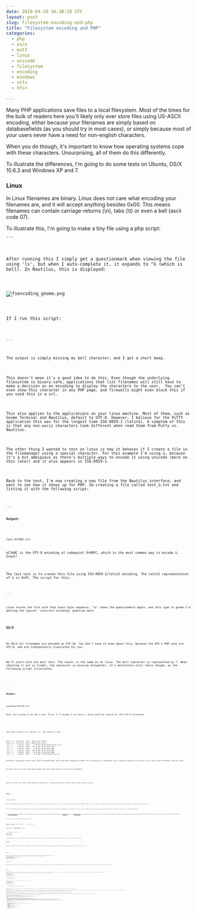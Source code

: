 ```yaml
---
date: 2010-04-20 16:30:28 UTC
layout: post
slug: filesystem-encoding-and-php
title: "Filesystem encoding and PHP"
categories:
  - php
  - os/x
  - ext3
  - linux
  - unicode
  - filesystem
  - encoding
  - windows
  - ntfs
  - hfs+

---
```

<p>Many PHP applications save files to a local filesystem. Most of the times for the bulk of readers here you'll likely only ever store files using US-ASCII encoding, either because your filenames are simply based on databasefields (as you should try in most cases), or simply because most of your users never have a need for non-english characters.</p>

<p>When you do though, it's important to know how operating systems cope with these characters. Unsurprising, all of them do this differently.</p>

<p>To illustrate the differences, I'm going to do some tests on Ubuntu, OS/X 10.6.3 and Windows XP and 7.</p>

<h3>Linux</h3>

<p>In Linux filenames are binary. Linux does not care what encoding your filenames are, and it will accept anything besides 0x00. This means filenames can contain carriage-returns (\n), tabs (\t) or even a bell (ascii code 07).</p>

<p>To illustrate this, I'm going to make a tiny file using a php script:</p>

<code lang="php"><?php
file_put_contents("saved by the \x07.txt","contents");
?>```

<p>After running this I simply get a questionmark when viewing the file using 'ls', but when I auto-complete it, it expands to ^G (which is bell). In Nautilus, this is displayed:</p>

<p><img alt="fsencoding_gnome.png" src="http://www.rooftopsolutions.nl/blog/user/files/posts/fsencoding_gnome.png" alt="display of bell in gnome nautilus" /></p>

<p>If I run this script:</p>

<code lang="php"><?php
print_r(glob('saved*'));
?>```

<p>The output is simply missing my bell character, and I get a short beep.</p>

<p>This doesn't mean it's a good idea to do this. Even though the underlying filesystem is binary-safe, applications that list filenames will still have to make a decision on an encoding to display the characters to the user.  You can't even show this character in any PHP page, and firewalls might even block this if you used this in a url.</p>

<p>This also applies to the applications on your linux machine. Most of them, such as Gnome Terminal and Nautilus, default to UTF-8. However, I believe for the PuTTY application this was for the longest time ISO-8859-1 (latin1). A symptom of this is that any non-ascii characters look different when read them from Putty vs. Nautilus.</p>

<p>The other thing I wanted to test on linux is how it behaves if I create a file in the filemanager using a special character. For this example I'm using ü, because it's a bit ambiguous as there's multiple ways to encode it using unicode (more on this later) and it also appears in ISO-8859-1.</p>

<p>Back to the test. I'm now creating a new file from the Nautilus interface, and want to see how it shows up for PHP. Im creating a file called test_ü.txt and listing it with the following script:</p>

<code lang="php">
<?php
list($file) = glob('test_*');
echo urlencode($file) . "\n";
?>```

<p><strong>Output:</strong></p>

```

test_%C3%BC.txt
```

<p>%C3%BC is the UTF-8 encoding of codepoint U+00FC, which is the most common way to encode ü. Great!</p>

<p>The last test is to create this file using ISO-8859-1/latin1 encoding. The latin1 representation of ü is 0xFC. The script for this:</p>

<code lang="php"><?php
file_put_contents("uumlaut_\xFC.txt","contents");
?>```

<p>Linux stores the file with that exact byte sequence. 'ls' shows the questionmark again, and this type in gnome I'm getting the typical 'incorrect encoding' question mark.</p>

<h3>OS/X</h3>

<p>On OS/X all filenames are encoded as UTF-16. You don't have to know about this, because the API's PHP uses are UTF-8, and are transparently translated for you.</p>

<p>We'll start with the bell test. The result is the same as on linux. The bell character is represented by ?. When checking it out in finder, the character is missing altogether. It's definitely still there though, as the following script illustrates:</p>

<code lang="php"><?php
list($filename) = glob('saved*');
echo urlencode($filename) . "\n";
?>```

<p><strong>Output:</strong></p>

<code line="off">
saved+by+the+%07.txt
```

<p>Next, we're going to do the ü test. First, I'll encode it as latin-1, which would be invalid for this UTF-8 filesystem.</p>

<code lang="php"><?php
file_put_contents("uumlaut_\xFC.txt","contents");
?>```

<p>This one is weird. If I now do 'ls', the result is this:</p>

<code lines="false">
drwxr-xr-x  10 evert2  staff   340 16 Apr 17:08 .
drwxr-xr-x  32 evert2  staff  1088 16 Apr 16:53 ..
-rw-r--r--   1 evert2  staff     8 16 Apr 16:54 saved by the ?.txt
-rw-r--r--   1 evert2  staff   121 16 Apr 16:54 test1.php
-rw-r--r--   1 evert2  staff     8 16 Apr 16:54 test2.php
-rw-r--r--   1 evert2  staff   101 16 Apr 17:07 test3.php
-rw-r--r--   1 evert2  staff    57 16 Apr 17:08 test4.php
-rw-r--r--   1 evert2  staff     8 16 Apr 17:08 uumlaut_%FC.txt
```

<p>Instead of taking the literal bytes, OS/X urlencoded them, and stored those sequences instead. This translation is transparent; but it might be confusing if you ever try to store latin1 filenames from your users.</p>

<p>The last test is to store the umlaut again, but this time using the correct utf-8 sequence:</p>

<code lang="php"><?php
file_put_contents("uumlaut2_\xC3\xBC.txt","contents");
?>```

<p>Upon first sight this seems to have worked as expected, but it gets weird when we check out how this was actually stored:</p>

<code lang="php">
<?php
list($file) = glob('uumlaut2_*');
echo urlencode($file) . "\n";
?>```

<p><strong>Output:</strong></p>

<code line="off">uumlaut2_u%CC%88.txt```

<p>OS/X stored u0xCC88 instead of 0xC3BC. Note that the u is not a typo. OS/X uses a different way to store the ü. The encoding we used is unicode codepoint U+00FC, which is ü. OS/X first stores the u and the two little dots as separate characters, taking up 3 bytes instead of 2.</p>

<p>This is called normalization. Unicode defines a few different normalization models which dictate how these combinations of characters are stored. So even though they are different byte-sequences and different codepoints they are still considered equivalent.</p>

<p>The <a href="http://kr2.php.net/intl">PHP intl extension</a> includes a class that allows you to do the unicode normalization yourself, namely the <a href="http://kr2.php.net/manual/en/class.normalizer.php">normalizer</a> class. The <a href="http://kr2.php.net/manual/en/class.normalizer.php">documentation</a> also includes a short description of what the 4 different normalization forms are. OS/X uses a slightly modified version of Normalization Form D (yes, nobody can ever standardize on anything).</p>

<p>This is how you would do this conversion yourself:</p>

<code lang="php">
<?php

$before = "\xC3\xBC";
$after = Normalizer::normalize($before, Normalizer::FORM_D);

echo 'Before: ', urlencode($before),  "\n";
echo 'After: ', urlencode($after),  "\n";
?>
```

<p><strong>Output:</strong></p>

<code line="off">
Before: %C3%BC
After: u%CC%88
```

<p>This normalization process for OS/X is also transparent. Whenever you will try to open a file with the wrong normalization form, OS/X will put it in form D before opening.</p>

<h4>Windows</h4>

<p>Windows also uses UTF-16 to store filenames (using NTFS). Just like OS/X, this translation is done automatically, due to the filesystem api's php uses. We'll start with the bell-test:</p>

<code lang="php"><?php
file_put_contents("saved by the \x07.txt","contents");
?>```

<p><strong>Output:</strong></p>

```
Warning: file_put_contents(saved by the .txt): failed to open stream: Invalid argument in C:\Documents and Settings\Administrator\test\test.php on line 2```

<p>Indeed, windows does not allow control characters such as bell. The second thing we'll try is the latin-1 encoded ü:</p>

<code lang="php"><?php
file_put_contents("uumlaut_\xFC.txt","contents");
list($file) = glob('uumlaut_*');
echo urlencode($file) . "\n";
?>```

<p><strong>Output:</strong></p>

```
uumlaut_%FC.txt```

<p>Not only did windows accept this encoding, it also displayed correctly in both cmd.exe, and the windows explorer. So it appears that windows and PHP actually translate from and to ISO-8859-1/latin1 instead of UTF-8. When trying this with the UTF-8 encoding of ü this gets confirmed.</p>

<code lang="php"><?php
file_put_contents("uumlaut2_\xC3\xBC.txt","contents");
list($file) = glob('uumlaut2_*');
echo urlencode($file) . "\n";
?>```

<p><strong>Output:</strong></p>

```
uumlaut2_%C3%BC.txt```

<p>While windows stores this correctly, the filename is now garbled in cmd.exe and windows explorer. Here it looks like Ã¼. This is pretty bad. I do know that Windows does support UTF-8, so I can't help but wonder what would happen if I do the exact opposite: making a file containing non-ascii characters in windows explorer, and reading out the filename in PHP.</p>

<p>The results were interesting. I used the ü again, and 한글, which is the name of the korean writing system, hangul. With 2 files in this directory, I simply did:</p>

<code lang="php"><?php
$files = glob('*');
foreach($files as $file) {
    echo urlencode($file), "\n";
} 
echo "total: " . count($files) . "\n";
?>```

<p><strong>Output:</strong></p>

```
test.php
uumlaut%FC.txt
total: 2
```

<p>My korean file was completely missing. Just to make sure I did the same with scandir:</p>

<code lang="php"><?php
$files = scandir('.');
foreach($files as $file) {
    echo urlencode($file), "\n";
} 
echo "total: " . count($files) . "\n";
?>```

<p><strong>Output:</strong></p>

```
.
..
hangul_%3F%3F.txt
test.php
uumlaut%FC.txt
total: 5
```

<p>Oddly enough it did show up here. This time however, the korean characters were replaced by %3F, which is, surprise: the question mark. We've seen characters replaced by question marks before, but this is the first time it ends up in a literal string.</p>

<h4>Conclusion</h4>

<p>Using non-latin characters in filenames is messy. It would be possible to provide a consistent experience, if it weren't for windows. Windows does have all the proper api's to deal with international filenames, but I can only assume PHP simply does not support them. I do believe this was scheduled for PHP6, but now that's off the hook. I hope the filesystem api's are replaced even before the entire language is unicode-based.</p>

<p>While the Linux solution (treat everything as binary, allow everything besides 0x00) might seem like the most straightforward, in the end filenames are meant to be written or read by <em>people</em> which means it will be encoded.</p>

<p>The best system in this case really is OS/X, which not only treats everything as UTF-8, it also handles incorrect sequences well and makes sure that characters with an identical meaning are also always stored the same way (normalization).</p>

<p>Here's what I recommend:</p>

<p>If you want to support all characters on all operating systems in a consistent matter, you have no other option than to use an intermediate encoding. You could for instance simply urlencode all your filenames before writing them to disk.</p>

<p>Url-encoding does not mean you can forget about the encoding though. urlencoding means that a different way is used to store certain bytes, but the characters they represent remain the same. Therefore, you should always make sure that the filenames you're using are valid UTF-8 sequences. UTF-8 is today's encoding of choice.</p>

<p>If you know absolutely sure you will only use characters in the ISO-8859-1/latin-1 character-set, the following table applies:</p>

<table>
  <tr><td>Windows</td><td>Encode using ISO-8859-1</td></tr>
  <tr><td>Linux</td><td>Encode using UTF-8 (will accept other encodings, but not recommended).</td></tr>
  <tr><td>OS/X</td><td>Encode using UTF-8. Will transparently encode to normalization-form D</td></tr>
</table>

<p>Here's a table of sequences and what happens on specific operating systems:</p>

<table>
  <tr><th>url-encoded filename</th><th>description</th><th>Linux</th><th>OS/X</th><th>Windows</th></tr>
  <tr><td>%07</td><td>bell</td><td>%07 on disk</td><td>%07 on disk</td><td>throws error and doesn't save</td></tr>
  <tr><td>%FC</td><td>ü in ISO-8859-1</td><td>%FC on disk, question marks in UI's</td><td>%25FC on disk (%25 = %, so the literal string %FC on disk).</td><td>%FC on disk, correct in UI</td></tr>
  <tr><td>%C3%BC</td><td>ü in UTF-8 normalization form C</td><td>%C3%BC on disk. correct in UI</td><td>u%CC%88 on disk, correct in UI</td><td>%C3%BC on disk, shows up as Ã¼ in UI's</td></tr>
  <tr><td>u%CC%88</td><td>ü in UTF-8 normalization form D</td><td>u%CC%88 on disk, correct in UI</td><td>u%CC%88 on disk, correct in UI</td><td>untested, but assumed to be similar to the last testcase.</td></tr>
</table>

<h4>Configuration list</h4>

<p>Lastly, the list of relevant software I used for this:</p>

<ul>
  <li>Windows<ul>
     <li>Tested on XP SP3 and 7</li>
     <li>PHP 5.3.2 VC9 x86 build from <a href="http://windows.php.net">windows.php.net</a></li>
     <li>NTFS filesystem</li>
   </ul></li>
   <li>Linux<ul>
     <li>Ubuntu 9.10</li>
     <li>PHP 5.2.10 from ubuntu package repository</li>
     <li>ext3 filesystem</li>
   </ul></li>
   <li>OS/X<ul>
      <li>v10.6.3</li>
      <li>PHP 5.3.1 as shipped with OS/X</li>
      <li>HFS+ filesystem</li>
   </li>
</ul>
  
